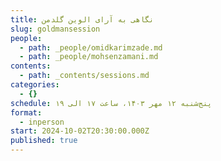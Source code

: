```yaml
---
title: نگاهی به آرای الوین گلدمن
slug: goldmansession
people:
  - path: _people/omidkarimzade.md
  - path: _people/mohsenzamani.md
contents:
  - path: _contents/sessions.md
categories:
  - {}
schedule: پنج‌شنبه ۱۲ مهر ۱۴۰۳، ساعت ۱۷ الی ۱۹
format:
  - inperson
start: 2024-10-02T20:30:00.000Z
published: true
---
```



